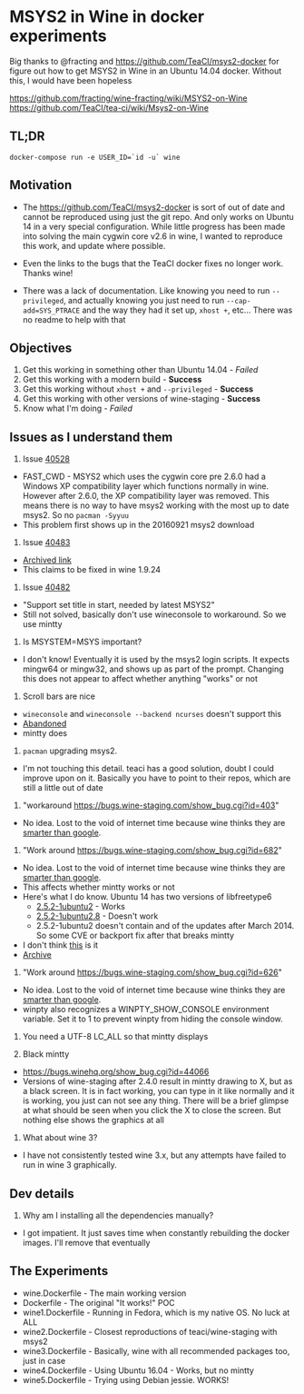 # MSYS2 in Wine in docker experiments

Big thanks to @fracting and https://github.com/TeaCI/msys2-docker for figure
out how to get MSYS2 in Wine in an Ubuntu 14.04 docker. Without this, I would
have been hopeless

https://github.com/fracting/wine-fracting/wiki/MSYS2-on-Wine
https://github.com/TeaCI/tea-ci/wiki/Msys2-on-Wine

## TL;DR

```
docker-compose run -e USER_ID=`id -u` wine
```

## Motivation

- The https://github.com/TeaCI/msys2-docker is sort of out of date and cannot be
reproduced using just the git repo. And only works on Ubuntu 14 in a very
special configuration. While little progress has been made into solving the
main cygwin core v2.6 in wine, I wanted to reproduce this work, and update
where possible.

- Even the links to the bugs that the TeaCI docker fixes no longer work. Thanks
wine!

- There was a lack of documentation. Like knowing you need to run `--privileged`,
and actually knowing you just need to run `--cap-add=SYS_PTRACE` and the way they
had it set up, `xhost +`, etc... There was no readme to help with that


## Objectives

1. Get this working in something other than Ubuntu 14.04 - *Failed*
1. Get this working with a modern build - **Success**
1. Get this working without `xhost +` and `--privileged` - **Success**
1. Get this working with other versions of wine-staging - **Success**
1. Know what I'm doing - *Failed*

## Issues as I understand them

1. Issue [40528](https://bugs.winehq.org/show_bug.cgi?id=40528)
- FAST_CWD - MSYS2 which uses the cygwin core pre 2.6.0 had a Windows XP
compatibility layer which functions normally in wine. However after 2.6.0, the
XP compatibility layer was removed. This means there is no way to have msys2
working with the most up to date msys2. So no `pacman -Syyuu`
- This problem first shows up in the 20160921 msys2 download

1. Issue [40483](https://bugs.winehq.org/show_bug.cgi?id=40483)
- [Archived link](https://www.winehq.org/pipermail/wine-bugs/2016-July/447244.html)
- This claims to be fixed in wine 1.9.24

1. Issue [40482](https://bugs.winehq.org/show_bug.cgi?id=40482)
- "Support set title in start, needed by latest MSYS2"
- Still not solved, basically don't use wineconsole to workaround. So we use mintty

1. Is MSYSTEM=MSYS important?
- I don't know! Eventually it is used by the msys2 login scripts. It expects
mingw64 or mingw32, and shows up as part of the prompt. Changing this does not
appear to affect whether anything "works" or not

1. Scroll bars are nice
- `wineconsole` and `wineconsole --backend ncurses` doesn't support this
- [Abandoned](https://bugs.winehq.org/show_bug.cgi?id=5856)
- mintty does

1. `pacman` upgrading msys2.
- I'm not touching this detail. teaci has a good solution, doubt I could improve
upon on it. Basically you have to point to their repos, which are still a little
out of date

1. "workaround https://bugs.wine-staging.com/show_bug.cgi?id=403"
- No idea. Lost to the void of internet time because wine thinks they are [smarter
than google](https://bugs.winehq.org/show_bug.cgi?id=35756).

1. "Work around https://bugs.wine-staging.com/show_bug.cgi?id=682"
- No idea. Lost to the void of internet time because wine thinks they are [smarter
than google](https://bugs.winehq.org/show_bug.cgi?id=35756).
- This affects whether mintty works or not
- Here's what I do know. Ubuntu 14 has two versions of libfreetype6
  - [2.5.2-1ubuntu2](https://launchpad.net/ubuntu/trusty/amd64/libfreetype6/2.5.2-1ubuntu2) - Works
  - [2.5.2-1ubuntu2.8](https://launchpad.net/ubuntu/trusty/amd64/libfreetype6/2.5.2-1ubuntu2.8) - Doesn't work
  - 2.5.2-1ubuntu2 doesn't contain and of the updates after March 2014. So some CVE
  or backport fix after that breaks mintty
- I don't think [this](https://bugs.winehq.org/show_bug.cgi?id=43715) is it
- [Archive](https://www.winehq.org/pipermail/wine-bugs/2017-September/476182.html)

1. "Work around https://bugs.wine-staging.com/show_bug.cgi?id=626"
- No idea. Lost to the void of internet time because wine thinks they are [smarter
than google](https://bugs.winehq.org/show_bug.cgi?id=35756).
- winpty also recognizes a WINPTY_SHOW_CONSOLE environment variable. Set it to 1
to prevent winpty from hiding the console window.

1. You need a UTF-8 LC_ALL so that mintty displays

1. Black mintty
- https://bugs.winehq.org/show_bug.cgi?id=44066
- Versions of wine-staging after 2.4.0 result in mintty drawing
to X, but as a black screen. It is in fact working, you can type in it like
normally and it is working, you just can not see any thing. There will be a brief
glimpse at what should be seen when you click the X to close the screen. But
nothing else shows the graphics at all

1. What about wine 3?
- I have not consistently tested wine 3.x, but any attempts have failed to run
in wine 3 graphically.

## Dev details

1. Why am I installing all the dependencies manually?
- I got impatient. It just saves time when constantly rebuilding the docker
images. I'll remove that eventually

## The Experiments

- wine.Dockerfile - The main working version
- Dockerfile - The original "It works!" POC
- wine1.Dockerfile - Running in Fedora, which is my native OS. No luck at ALL
- wine2.Dockerfile - Closest reproductions of teaci/wine-staging with msys2
- wine3.Dockerfile - Basically, wine with all recommended packages too, just in
case
- wine4.Dockerfile - Using Ubuntu 16.04 - Works, but no mintty
- wine5.Dockerfile - Trying using Debian jessie. WORKS!